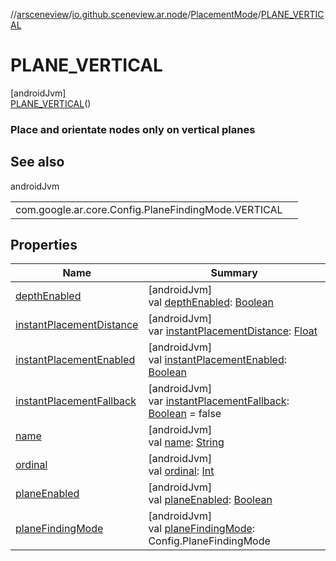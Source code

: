 //[arsceneview](../../../../index.md)/[io.github.sceneview.ar.node](../../index.md)/[PlacementMode](../index.md)/[PLANE_VERTICAL](index.md)

# PLANE_VERTICAL

[androidJvm]\
[PLANE_VERTICAL](index.md)()

###  Place and orientate nodes only on vertical planes

## See also

androidJvm

| | |
|---|---|
| com.google.ar.core.Config.PlaneFindingMode.VERTICAL |  |

## Properties

| Name | Summary |
|---|---|
| [depthEnabled](../depth-enabled.md) | [androidJvm]<br>val [depthEnabled](../depth-enabled.md): [Boolean](https://kotlinlang.org/api/latest/jvm/stdlib/kotlin/-boolean/index.html) |
| [instantPlacementDistance](../instant-placement-distance.md) | [androidJvm]<br>var [instantPlacementDistance](../instant-placement-distance.md): [Float](https://kotlinlang.org/api/latest/jvm/stdlib/kotlin/-float/index.html) |
| [instantPlacementEnabled](../instant-placement-enabled.md) | [androidJvm]<br>val [instantPlacementEnabled](../instant-placement-enabled.md): [Boolean](https://kotlinlang.org/api/latest/jvm/stdlib/kotlin/-boolean/index.html) |
| [instantPlacementFallback](../instant-placement-fallback.md) | [androidJvm]<br>var [instantPlacementFallback](../instant-placement-fallback.md): [Boolean](https://kotlinlang.org/api/latest/jvm/stdlib/kotlin/-boolean/index.html) = false |
| [name](../../../io.github.sceneview.ar.scene/-plane-renderer/-plane-renderer-mode/-r-e-n-d-e-r_-a-l-l/index.md#-372974862%2FProperties%2F-58641720) | [androidJvm]<br>val [name](../../../io.github.sceneview.ar.scene/-plane-renderer/-plane-renderer-mode/-r-e-n-d-e-r_-a-l-l/index.md#-372974862%2FProperties%2F-58641720): [String](https://kotlinlang.org/api/latest/jvm/stdlib/kotlin/-string/index.html) |
| [ordinal](../../../io.github.sceneview.ar.scene/-plane-renderer/-plane-renderer-mode/-r-e-n-d-e-r_-a-l-l/index.md#-739389684%2FProperties%2F-58641720) | [androidJvm]<br>val [ordinal](../../../io.github.sceneview.ar.scene/-plane-renderer/-plane-renderer-mode/-r-e-n-d-e-r_-a-l-l/index.md#-739389684%2FProperties%2F-58641720): [Int](https://kotlinlang.org/api/latest/jvm/stdlib/kotlin/-int/index.html) |
| [planeEnabled](../plane-enabled.md) | [androidJvm]<br>val [planeEnabled](../plane-enabled.md): [Boolean](https://kotlinlang.org/api/latest/jvm/stdlib/kotlin/-boolean/index.html) |
| [planeFindingMode](../plane-finding-mode.md) | [androidJvm]<br>val [planeFindingMode](../plane-finding-mode.md): Config.PlaneFindingMode |
